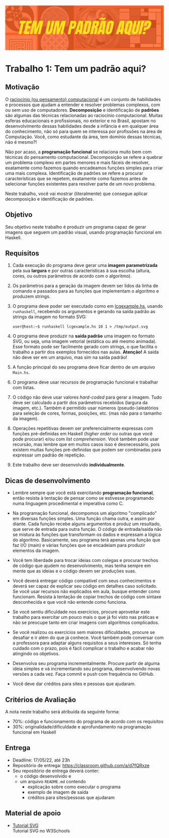 
![pattern.png](pattern.png)
# Trabalho 1: Tem um padrão aqui?




## Motivação
O [raciocínio (ou pensamento) computacional](https://www.bbc.co.uk/bitesize/guides/zp92mp3/revision/1) é um conjunto de habilidades e processos que ajudam a entender e resolver problemas complexos, com ou sem uso de computadores. **Decomposição** e identificação de **padrões** são algumas das técnicas relacionadas ao raciocínio computacional. Muitas esferas educacionais e profissionais, no exterior e no Brasil, apostam no desenvolvimento dessas habilidades desde a infância e em qualquer área do conhecimento, não só para quem se interessa por profissões na área de Computação. Você, como estudante da área, tem domínio dessas técnicas, não é mesmo?! 


Não por acaso, a **programação funcional** se relaciona muito bem com técnicas do pensamento computacional. Decomposição se refere a quebrar um problema complexo em partes menores e mais fáceis de resolver, exatamente como fazemos quando encadeamos funções simples para criar uma mais complexa. Identificação de padrões se refere a procurar características que se repetem, exatamente como fazemos antes de selecionar funções existentes para resolver parte de um novo problema. 

Neste trabalho, você vai mostrar (literalmente) que consegue aplicar decomposição e identificação de padrões. 


## Objetivo
Seu objetivo neste trabalho é produzir um programa capaz de gerar imagens que seguem um padrão visual, usando programação funcional em Haskell.

## Requisitos

1. Cada execução do programa deve gerar uma **imagem parametrizada** pela sua **largura** e por outras características à sua escolha (altura, cores, ou outros parâmetros de acordo com o algoritmo).

2. Os parâmetros para a geração da imagem devem ser lidos da linha de comando e passados para as funções que implementam o algoritmo e produzem strings.

3. O programa deve poder ser executado como em [lcgexample.hs](../../praticas/haskell/haskell06/lcgexample.hs), usando `runhaskell`, recebendo os argumentos e gerando na saída padrão as strings da imagem no formato SVG:
   ```
   user@host:~$ runhaskell lcgexample.hs 10 1 > /tmp/output.svg
   ```

5. O programa deve produzir na **saída padrão** uma imagem no formato SVG, ou seja, uma imagem vetorial (estática ou até mesmo animada). Esse formato pode ser facilmente gerado com strings, o que facilita o trabalho a partir dos exemplos fornecidos nas aulas. **Atenção!** A saída não deve ser em um arquivo, mas sim na saída padrão!



4. A função principal do seu programa deve ficar dentro de um arquivo `Main.hs`.


5. O programa deve usar recursos de programação funcional e trabalhar com listas.


6. O código não deve usar valores *hard-coded* para gerar a imagem. Tudo deve ser calculado a partir dos parâmetros recebidos (largura da imagem, etc.). Também é permitido usar números (pseudo-)aleatórios para seleção de cores, formas, posições, etc. (mas não para o tamanho da imagem). 

7. Operações repetitivas devem ser preferencialmente expressas com funções pré-definidas em Haskell (*higher order* ou outras que você pode procurar) e/ou com *list comprehension*. Você também pode usar recursão, mas lembre que em muitos casos isso é desnecessário, pois existem muitas funções pré-definidas que podem ser combinadas para expressar um padrão de repetição.

8. Este trabalho deve ser desenvolvido **individualmente**.


## Dicas de desenvolvimento



- Lembre sempre que você está exercitando **programação funcional**, então resista à tentação de pensar como se estivesse programando numa linguagem procedimental e imperativa como C. 

- Na programação funcional, decompomos um algoritmo "complicado" em diversas funções simples. Uma função chama outra, e assim por diante. Cada função recebe alguns argumentos e produz um resultado, que serve de entrada para outra função. O código de entrada/saída não se mistura às funções que transformam os dados e expressam a lógica do algoritmo. Basicamente, seu programa terá apenas uma função que faz I/O (main) e várias funções que se encadeiam para produzir elementos da imagem.


- Você tem liberdade para trocar ideias com colegas e procurar trechos de código que ajudem no desenvolvimento, mas tenha sempre em mente que as ideias e o código devem ser produções suas. 

- Você deverá entregar código compatível com seus conhecimentos e deverá ser capaz de explicar seu código em detalhes caso solicitado. Se você usar recursos não explicados em aula, busque entender como funcionam. Resista à tentação de copiar trechos de código com sintaxe desconhecida e que você não entende como funciona.

- Se você sentiu dificuldade nos exercícios, procure aproveitar este trabalho para exercitar um pouco mais o que já foi visto nas práticas e não se preocupe tanto em criar imagens com algoritmos complicados.

- Se você realizou os exercícios sem maiores dificuldades, procure se desafiar e ir além do que já conhece. Você também pode conversar com a professora para adaptar alguns requisitos a seus interesses. Só tenha cuidado com o prazo, pois é fácil complicar o trabalho e acabar não atingindo os objetivos.

- Desenvolva seu programa incrementalmente. Procure partir de alguma ideia simples e vá incrementando seu programa, desenvolvendo novas versões a cada vez. Faça commit e push com frequência no GitHub.

- Você deve dar créditos para sites e pessoas que ajudaram. 

## Critérios de Avaliação

A nota neste trabalho será atribuída da seguinte forma:

- 70%: código e funcionamento do programa de acordo com os requisitos
- 30%: originalidade/dificuldade e aprofundamento na programação funcional em Haskell

## Entrega

- Deadline: 17/05/22, até 23h
- Repositório de entrega: https://classroom.github.com/a/d7fQRxze
- Seu repositório de entrega deverá conter:
  - o código desenvolvido e
  - um arquivo `README.md` contendo
    - explicação sobre como executar o programa 
    - exemplo de imagem de saída
    - créditos para sites/pessoas que ajudaram
  


## Material de apoio


- [Tutorial SVG](https://www.w3schools.com/graphics/svg_intro.asp)  
  Tutorial SVG no W3Schools






